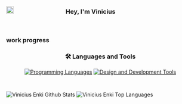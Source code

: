 
### <img src="https://i.pinimg.com/564x/6e/62/0e/6e620e51de8d5a57642f86817a91472d.jpg" width ="20"><b>ㅤﾠﾠﾠﾠﾠㅤㅤㅤ‎ Hey, I'm Vinicius </b>
<br>

### work progress
<!-- Languages and Tools Section -->
<section>
  <h3 align="center">🛠️ Languages and Tools</h3>
  <div align="center">
    <!-- Programming Languages -->
    <div style="display: inline-block; margin-bottom: 10px;">
      <a href="https://skillicons.dev">
        <img src="https://skillicons.dev/icons?i=js,html,css,cs,unity" alt="Programming Languages" />
      </a>
    </div>
    <!-- Design and Development Tools -->
    <div style="display: inline-block;">
      <a href="https://skillicons.dev">
        <img src="https://skillicons.dev/icons?i=ai,ps,pr,visualstudio,blender" alt="Design and Development Tools" />
      </a>
    </div>
  </div>
</section>

<br>
<br>
<!-- Github Stats -->
<div style="aling: center">
    <img style="display: inline-block;" src="https://github-readme-stats.vercel.app/api?username=viniciusenki&include_all_commits=true&count_private=true&show_icons=true&line_height=30&title_color=f00d45&icon_color=f00d45&text_color=ffffffcf&bg_color=131313" alt="Vinicius Enki Github Stats">
    <img style="display: inline-block;" src="https://github-readme-stats.vercel.app/api/top-langs/?username=viniciusenki&layout=compact&theme=dark&bg_color=131313&text_color=ffffffcf&title_color=f00d45" alt="Vinicius Enki Top Languages"/>
</div>
